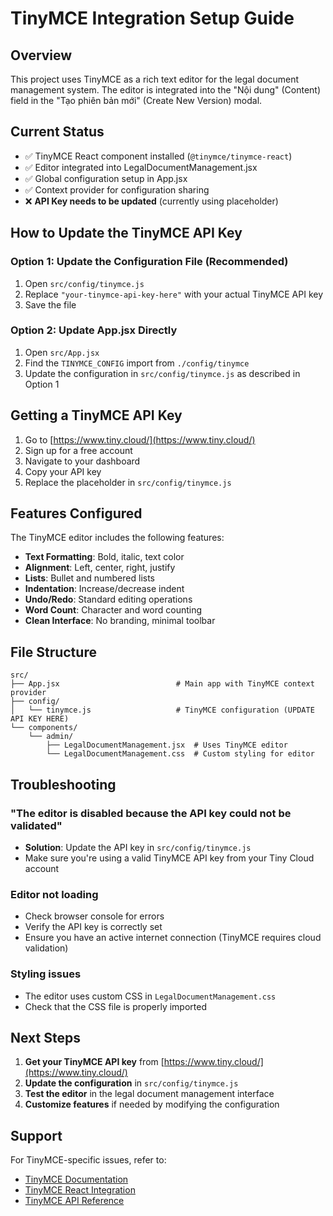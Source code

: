 # TinyMCE Integration Setup Guide

## Overview
This project uses TinyMCE as a rich text editor for the legal document management system. The editor is integrated into the "Nội dung" (Content) field in the "Tạo phiên bản mới" (Create New Version) modal.

## Current Status
- ✅ TinyMCE React component installed (`@tinymce/tinymce-react`)
- ✅ Editor integrated into LegalDocumentManagement.jsx
- ✅ Global configuration setup in App.jsx
- ✅ Context provider for configuration sharing
- ❌ **API Key needs to be updated** (currently using placeholder)

## How to Update the TinyMCE API Key

### Option 1: Update the Configuration File (Recommended)
1. Open `src/config/tinymce.js`
2. Replace `"your-tinymce-api-key-here"` with your actual TinyMCE API key
3. Save the file

### Option 2: Update App.jsx Directly
1. Open `src/App.jsx`
2. Find the `TINYMCE_CONFIG` import from `./config/tinymce`
3. Update the configuration in `src/config/tinymce.js` as described in Option 1

## Getting a TinyMCE API Key

1. Go to [https://www.tiny.cloud/](https://www.tiny.cloud/)
2. Sign up for a free account
3. Navigate to your dashboard
4. Copy your API key
5. Replace the placeholder in `src/config/tinymce.js`

## Features Configured

The TinyMCE editor includes the following features:
- **Text Formatting**: Bold, italic, text color
- **Alignment**: Left, center, right, justify
- **Lists**: Bullet and numbered lists
- **Indentation**: Increase/decrease indent
- **Undo/Redo**: Standard editing operations
- **Word Count**: Character and word counting
- **Clean Interface**: No branding, minimal toolbar

## File Structure

```
src/
├── App.jsx                          # Main app with TinyMCE context provider
├── config/
│   └── tinymce.js                   # TinyMCE configuration (UPDATE API KEY HERE)
└── components/
    └── admin/
        ├── LegalDocumentManagement.jsx  # Uses TinyMCE editor
        └── LegalDocumentManagement.css  # Custom styling for editor
```

## Troubleshooting

### "The editor is disabled because the API key could not be validated"
- **Solution**: Update the API key in `src/config/tinymce.js`
- Make sure you're using a valid TinyMCE API key from your Tiny Cloud account

### Editor not loading
- Check browser console for errors
- Verify the API key is correctly set
- Ensure you have an active internet connection (TinyMCE requires cloud validation)

### Styling issues
- The editor uses custom CSS in `LegalDocumentManagement.css`
- Check that the CSS file is properly imported

## Next Steps

1. **Get your TinyMCE API key** from [https://www.tiny.cloud/](https://www.tiny.cloud/)
2. **Update the configuration** in `src/config/tinymce.js`
3. **Test the editor** in the legal document management interface
4. **Customize features** if needed by modifying the configuration

## Support

For TinyMCE-specific issues, refer to:
- [TinyMCE Documentation](https://www.tiny.cloud/docs/)
- [TinyMCE React Integration](https://www.tiny.cloud/docs/integrations/react/)
- [TinyMCE API Reference](https://www.tiny.cloud/docs/api/)
